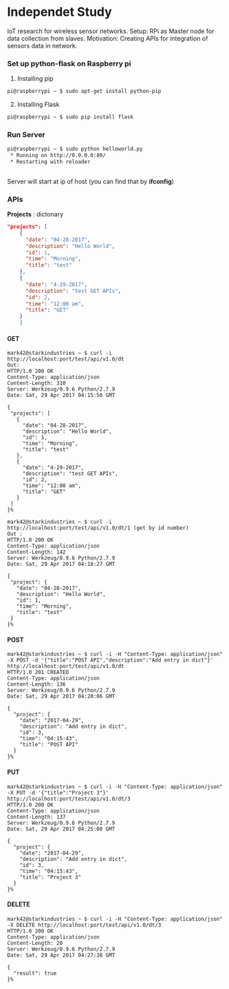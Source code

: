 # Independet Study
IoT research for wireless sensor networks. 
Setup: RPi as Master node for data collection from slaves. 
Motivation: Creating APIs for integration of sensors data in network. 

### Set up python-flask on Raspberry pi 
1. Installing pip
```bash
pi@raspberrypi ~ $ sudo apt-get install python-pip
```
2. Installing Flask 
```bash
pi@raspberrypi ~ $ sudo pip install flask
```

### Run Server
```bash 
pi@raspberrypi ~ $ sudo python helloworld.py
 * Running on http://0.0.0.0:80/ 
 * Restarting with reloader
 
```
Server will start at ip of host (you can find that by __ifconfig__)

### APIs

__Projects__ : dictonary 
``` json 
"projects": [
    {
      "date": "04-28-2017", 
      "description": "Hello World", 
      "id": 1, 
      "time": "Morning", 
      "title": "test"
    }, 
    {
      "date": "4-29-2017", 
      "description": "test GET APIs", 
      "id": 2, 
      "time": "12:00 am", 
      "title": "GET"
    }
    ]
```

 #### GET
 ``` curl
 mark42@starkindustries ~ $ curl -i http://localhost:port/test/api/v1.0/dt
 Out:
 HTTP/1.0 200 OK
Content-Type: application/json
Content-Length: 310
Server: Werkzeug/0.9.6 Python/2.7.9
Date: Sat, 29 Apr 2017 04:15:50 GMT

{
  "projects": [
    {
      "date": "04-28-2017", 
      "description": "Hello World", 
      "id": 1, 
      "time": "Morning", 
      "title": "test"
    }, 
    {
      "date": "4-29-2017", 
      "description": "test GET APIs", 
      "id": 2, 
      "time": "12:00 am", 
      "title": "GET"
    }
  ]
}% 

mark42@starkindustries ~ $ curl -i http://localhost:port/test/api/v1.0/dt/1 (get by id number)
Out :
HTTP/1.0 200 OK
Content-Type: application/json
Content-Length: 142
Server: Werkzeug/0.9.6 Python/2.7.9
Date: Sat, 29 Apr 2017 04:18:27 GMT

{
  "project": {
    "date": "04-28-2017", 
    "description": "Hello World", 
    "id": 1, 
    "time": "Morning", 
    "title": "test"
  }
}% 
```

#### POST
``` curl
mark42@starkindustries ~ $ curl -i -H "Content-Type: application/json" -X POST -d '{"title":"POST API","description":"Add entry in dict"}' http://localhost:port/test/api/v1.0/dt
HTTP/1.0 201 CREATED
Content-Type: application/json
Content-Length: 136
Server: Werkzeug/0.9.6 Python/2.7.9
Date: Sat, 29 Apr 2017 04:20:06 GMT

{
  "project": {
    "date": "2017-04-29", 
    "description": "Add entry in dict", 
    "id": 3, 
    "time": "04:15:43", 
    "title": "POST API"
  }
}% 
```

#### PUT
``` curl
mark42@starkindustries ~ $ curl -i -H "Content-Type: application/json" -X PUT -d '{"title":"Project 3"}' http://localhost:port/test/api/v1.0/dt/3
HTTP/1.0 200 OK
Content-Type: application/json
Content-Length: 137
Server: Werkzeug/0.9.6 Python/2.7.9
Date: Sat, 29 Apr 2017 04:25:08 GMT

{
  "project": {
    "date": "2017-04-29", 
    "description": "Add entry in dict", 
    "id": 3, 
    "time": "04:15:43", 
    "title": "Project 3"
  }
}% 
```
#### DELETE
```curl
mark42@starkindustries ~ $ curl -i -H "Content-Type: application/json" -X DELETE http://localhost:port/test/api/v1.0/dt/3
HTTP/1.0 200 OK
Content-Type: application/json
Content-Length: 20
Server: Werkzeug/0.9.6 Python/2.7.9
Date: Sat, 29 Apr 2017 04:27:38 GMT

{
  "result": true
}% 
```

